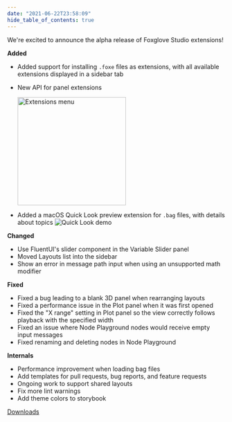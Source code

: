 ```yaml
---
date: "2021-06-22T23:58:09"
hide_table_of_contents: true
---
```


We're excited to announce the alpha release of Foxglove Studio extensions!

**Added**

- Added support for installing `.foxe` files as extensions, with all available extensions displayed in a sidebar tab
- New API for panel extensions

  <img width="250" alt="Extensions menu" src="https://user-images.githubusercontent.com/6993359/122612334-cb72a900-d037-11eb-986a-46ebd894ff43.png">

- Added a macOS Quick Look preview extension for `.bag` files, with details about topics
  ![Quick Look demo](https://user-images.githubusercontent.com/14237/122161927-553f2e00-ce0e-11eb-8fdc-2e486f41ed81.gif)

**Changed**

- Use FluentUI's slider component in the Variable Slider panel
- Moved Layouts list into the sidebar
- Show an error in message path input when using an unsupported math modifier

**Fixed**

- Fixed a bug leading to a blank 3D panel when rearranging layouts
- Fixed a performance issue in the Plot panel when it was first opened
- Fixed the "X range" setting in Plot panel so the view correctly follows playback with the specified width
- Fixed an issue where Node Playground nodes would receive empty input messages
- Fixed renaming and deleting nodes in Node Playground

**Internals**

- Performance improvement when loading bag files
- Add templates for pull requests, bug reports, and feature requests
- Ongoing work to support shared layouts
- Fix more lint warnings
- Add theme colors to storybook

[Downloads](https://github.com/foxglove/studio/releases/tag/v0.12.0)

